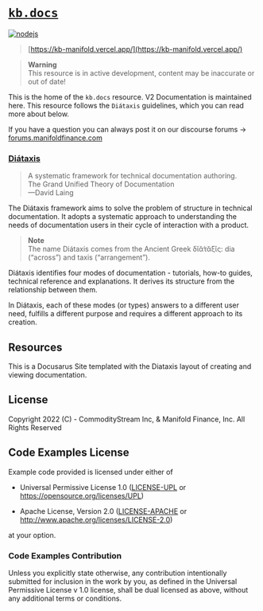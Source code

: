 # [`kb.docs`](#)

[![nodejs](https://github.com/manifoldfinance/kb/actions/workflows/nodejs.yml/badge.svg)](https://github.com/manifoldfinance/kb/actions/workflows/nodejs.yml)

> [https://kb-manifold.vercel.app/](https://kb-manifold.vercel.app/)

> **Warning** <br /> This resource is in active development, content may be inaccurate or out of date!

This is the home of the `kb.docs` resource. V2 Documentation is maintained here. This resource follows the `Diátaxis` guidelines, which you can read more about below.

If you have a question you can always post it on our discourse forums → [forums.manifoldfinance.com](https://forums.manifoldfinnce.com)

### [Diátaxis](https://diataxis.fr/)

> A systematic framework for technical documentation authoring. <br /> The Grand Unified Theory of Documentation <br /> —David Laing

The Diátaxis framework aims to solve the problem of structure in technical documentation. It adopts a systematic approach to understanding the needs of documentation users in their cycle of interaction with a product.

> **Note** <br /> The name Diátaxis comes from the Ancient Greek δῐᾰ́τᾰξῐς: dia (“across”) and taxis (“arrangement”).

Diátaxis identifies four modes of documentation - tutorials, how-to guides, technical reference and explanations. It derives its structure from the relationship between them.

In Diátaxis, each of these modes (or types) answers to a different user need, fulfills a different purpose and requires a different approach to its creation.

## Resources

This is a Docusarus Site templated with the Diataxis layout of creating and viewing documentation.

## License

Copyright 2022 (C) - CommodityStream Inc, & Manifold Finance, Inc. All Rights Reserved

## Code Examples License

Example code provided is licensed under either of

-   Universal Permissive License 1.0 ([LICENSE-UPL](LICENSE-UPL) or https://opensource.org/licenses/UPL)

-   Apache License, Version 2.0 ([LICENSE-APACHE](LICENSE-APACHE) or http://www.apache.org/licenses/LICENSE-2.0)

at your option.

### Code Examples Contribution

Unless you explicitly state otherwise, any contribution intentionally submitted for inclusion in the work by you, as defined in the Universal Permissive License v 1.0 license, shall be dual licensed as above, without any additional terms or conditions.
